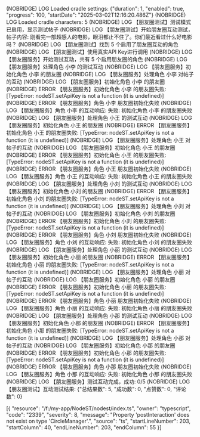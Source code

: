  (NOBRIDGE) LOG  Loaded cradle settings: {"duration": 1, "enabled": true, "progress": 100, "startDate": "2025-03-02T12:16:20.486Z"}
 (NOBRIDGE) LOG  Loaded cradle characters: 5
 (NOBRIDGE) LOG  【朋友圈测试】测试模式已启用，显示测试帖子
 (NOBRIDGE) LOG  【朋友圈测试】开始朋友圈互动测试，帖子内容: 刚看完一部超感人的电影，眼泪都止不住了。你们最近看过什么好电影吗？
 (NOBRIDGE) LOG  【朋友圈测试】找到 5 个启用了朋友圈互动的角色
 (NOBRIDGE) LOG  【朋友圈测试】使用真实API Key进行调用
 (NOBRIDGE) LOG  【朋友圈服务】开始测试互动，共有 5 个启用朋友圈的角色
 (NOBRIDGE) LOG  【朋友圈服务】处理角色 小李 的测试互动
 (NOBRIDGE) LOG  【朋友圈服务】初始化角色 小李 的朋友圈
 (NOBRIDGE) LOG  【朋友圈服务】处理角色 小李 对帖子的互动
 (NOBRIDGE) LOG  【朋友圈服务】初始化角色 小李 的朋友圈
 (NOBRIDGE) ERROR  【朋友圈服务】初始化角色 小李 的朋友圈失败: [TypeError: nodeST.setApiKey is not a function (it is undefined)]
 (NOBRIDGE) ERROR  【朋友圈服务】角色 小李 朋友圈初始化失败
 (NOBRIDGE) LOG  【朋友圈服务】角色 小李 的互动响应: 失败: 初始化角色 小李 的朋友圈失败
 (NOBRIDGE) LOG  【朋友圈服务】处理角色 小王 的测试互动
 (NOBRIDGE) LOG  【朋友圈服务】初始化角色 小王 的朋友圈
 (NOBRIDGE) ERROR  【朋友圈服务】初始化角色 小王 的朋友圈失败: [TypeError: nodeST.setApiKey is not a function (it is undefined)]
 (NOBRIDGE) LOG  【朋友圈服务】处理角色 小王 对帖子的互动
 (NOBRIDGE) LOG  【朋友圈服务】初始化角色 小王 的朋友圈
 (NOBRIDGE) ERROR  【朋友圈服务】初始化角色 小王 的朋友圈失败: [TypeError: nodeST.setApiKey is not a function (it is undefined)]
 (NOBRIDGE) ERROR  【朋友圈服务】角色 小王 朋友圈初始化失败
 (NOBRIDGE) LOG  【朋友圈服务】角色 小王 的互动响应: 失败: 初始化角色 小王 的朋友圈失败
 (NOBRIDGE) LOG  【朋友圈服务】处理角色 小刘 的测试互动
 (NOBRIDGE) LOG  【朋友圈服务】初始化角色 小刘 的朋友圈
 (NOBRIDGE) ERROR  【朋友圈服务】初始化角色 小刘 的朋友圈失败: [TypeError: nodeST.setApiKey is not a function (it is undefined)]
 (NOBRIDGE) LOG  【朋友圈服务】处理角色 小刘 对帖子的互动
 (NOBRIDGE) LOG  【朋友圈服务】初始化角色 小刘 的朋友圈
 (NOBRIDGE) ERROR  【朋友圈服务】初始化角色 小刘 的朋友圈失败: [TypeError: nodeST.setApiKey is not a function (it is undefined)]
 (NOBRIDGE) ERROR  【朋友圈服务】角色 小刘 朋友圈初始化失败
 (NOBRIDGE) LOG  【朋友圈服务】角色 小刘 的互动响应: 失败: 初始化角色 小刘 的朋友圈失败
 (NOBRIDGE) LOG  【朋友圈服务】处理角色 小丽 的测试互动
 (NOBRIDGE) LOG  【朋友圈服务】初始化角色 小丽 的朋友圈
 (NOBRIDGE) ERROR  【朋友圈服务】初始化角色 小丽 的朋友圈失败: [TypeError: nodeST.setApiKey is not a function (it is undefined)]
 (NOBRIDGE) LOG  【朋友圈服务】处理角色 小丽 对帖子的互动
 (NOBRIDGE) LOG  【朋友圈服务】初始化角色 小丽 的朋友圈
 (NOBRIDGE) ERROR  【朋友圈服务】初始化角色 小丽 的朋友圈失败: [TypeError: nodeST.setApiKey is not a function (it is undefined)]
 (NOBRIDGE) ERROR  【朋友圈服务】角色 小丽 朋友圈初始化失败
 (NOBRIDGE) LOG  【朋友圈服务】角色 小丽 的互动响应: 失败: 初始化角色 小丽 的朋友圈失败
 (NOBRIDGE) LOG  【朋友圈服务】处理角色 小那 的测试互动
 (NOBRIDGE) LOG  【朋友圈服务】初始化角色 小那 的朋友圈
 (NOBRIDGE) ERROR  【朋友圈服务】初始化角色 小那 的朋友圈失败: [TypeError: nodeST.setApiKey is not a function (it is undefined)]
 (NOBRIDGE) LOG  【朋友圈服务】处理角色 小那 对帖子的互动
 (NOBRIDGE) LOG  【朋友圈服务】初始化角色 小那 的朋友圈
 (NOBRIDGE) ERROR  【朋友圈服务】初始化角色 小那 的朋友圈失败: [TypeError: nodeST.setApiKey is not a function (it is undefined)]
 (NOBRIDGE) ERROR  【朋友圈服务】角色 小那 朋友圈初始化失败
 (NOBRIDGE) LOG  【朋友圈服务】角色 小那 的互动响应: 失败: 初始化角色 小那 的朋友圈失败
 (NOBRIDGE) LOG  【朋友圈服务】测试互动完成，成功: 0/5
 (NOBRIDGE) LOG  【朋友圈测试】互动测试结果: {"总结果数": 5, "成功数": 0, "点赞数": 0, "评论数": 0}
















 [{
	"resource": "/f:/my-app/NodeST/nodest/index.ts",
	"owner": "typescript",
	"code": "2339",
	"severity": 8,
	"message": "Property 'postInteraction' does not exist on type 'CircleManager'.",
	"source": "ts",
	"startLineNumber": 203,
	"startColumn": 40,
	"endLineNumber": 203,
	"endColumn": 55
}]